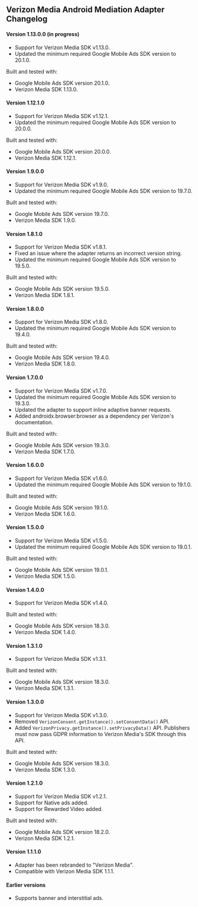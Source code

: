 ## Verizon Media Android Mediation Adapter Changelog

#### Version 1.13.0.0 (in progress)
- Support for Verizon Media SDK v1.13.0.
- Updated the minimum required Google Mobile Ads SDK version to 20.1.0.

Built and tested with:
- Google Mobile Ads SDK version 20.1.0.
- Verizon Media SDK 1.13.0.

#### Version 1.12.1.0
- Support for Verizon Media SDK v1.12.1.
- Updated the minimum required Google Mobile Ads SDK version to 20.0.0.

Built and tested with:
- Google Mobile Ads SDK version 20.0.0.
- Verizon Media SDK 1.12.1.

#### Version 1.9.0.0
- Support for Verizon Media SDK v1.9.0.
- Updated the minimum required Google Mobile Ads SDK version to 19.7.0.

Built and tested with:
- Google Mobile Ads SDK version 19.7.0.
- Verizon Media SDK 1.9.0.

#### Version 1.8.1.0
- Support for Verizon Media SDK v1.8.1.
- Fixed an issue where the adapter returns an incorrect version string.
- Updated the minimum required Google Mobile Ads SDK version to 19.5.0.

Built and tested with:
- Google Mobile Ads SDK version 19.5.0.
- Verizon Media SDK 1.8.1.

#### Version 1.8.0.0
- Support for Verizon Media SDK v1.8.0.
- Updated the minimum required Google Mobile Ads SDK version to 19.4.0.

Built and tested with:
- Google Mobile Ads SDK version 19.4.0.
- Verizon Media SDK 1.8.0.

#### Version 1.7.0.0
- Support for Verizon Media SDK v1.7.0.
- Updated the minimum required Google Mobile Ads SDK version to 19.3.0.
- Updated the adapter to support inline adaptive banner requests.
- Added androidx.browser:browser as a dependency per Verizon's documentation.

Built and tested with:
- Google Mobile Ads SDK version 19.3.0.
- Verizon Media SDK 1.7.0.

#### Version 1.6.0.0
- Support for Verizon Media SDK v1.6.0.
- Updated the minimum required Google Mobile Ads SDK version to 19.1.0.

Built and tested with:
- Google Mobile Ads SDK version 19.1.0.
- Verizon Media SDK 1.6.0.

#### Version 1.5.0.0
- Support for Verizon Media SDK v1.5.0.
- Updated the minimum required Google Mobile Ads SDK version to 19.0.1.

Built and tested with:
- Google Mobile Ads SDK version 19.0.1.
- Verizon Media SDK 1.5.0.

#### Version 1.4.0.0
- Support for Verizon Media SDK v1.4.0.

Built and tested with:
- Google Mobile Ads SDK version 18.3.0.
- Verizon Media SDK 1.4.0.

#### Version 1.3.1.0
- Support for Verizon Media SDK v1.3.1.

Built and tested with:
- Google Mobile Ads SDK version 18.3.0.
- Verizon Media SDK 1.3.1.

#### Version 1.3.0.0
- Support for Verizon Media SDK v1.3.0.
- Removed `VerizonConsent.getInstance().setConsentData()` API.
- Added `VerizonPrivacy.getInstance().setPrivacyData()` API. Publishers must now pass GDPR information to Verizon Media's SDK through this API.

Built and tested with:
- Google Mobile Ads SDK version 18.3.0.
- Verizon Media SDK 1.3.0.

#### Version 1.2.1.0
- Support for Verizon Media SDK v1.2.1.
- Support for Native ads added.
- Support for Rewarded Video added.

Built and tested with:
- Google Mobile Ads SDK version 18.2.0.
- Verizon Media SDK 1.2.1.

#### Version 1.1.1.0
- Adapter has been rebranded to "Verizon Media".
- Compatible with Verizon Media SDK 1.1.1.

#### Earlier versions
- Supports banner and interstitial ads.
